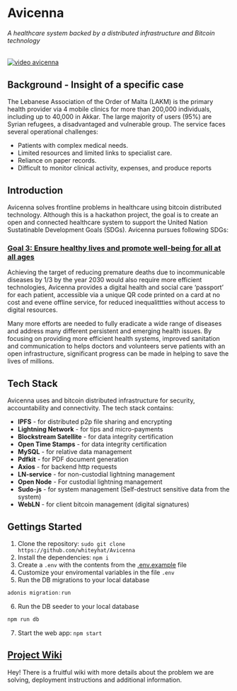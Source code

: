 # Avicenna
###### A healthcare system backed by a distributed infrastructure and Bitcoin technology

[![video avicenna](https://user-images.githubusercontent.com/31220861/60285068-6636c200-990d-11e9-9689-1b4a085331dd.png)](https://youtu.be/QeHas3-4gb8)

## Background - Insight of a specific case

The Lebanese Association of the Order of Malta (LAKM) is the primary health provider via 4 mobile clinics for more than 200,000 individuals, including up to 40,000 in Akkar.
The large majority of users (95%) are Syrian refugees, a disadvantaged and vulnerable group.
The service faces several operational challenges:
* Patients with complex medical needs.
* Limited resources and limited links to specialist care.
* Reliance on paper records.
* Difficult to monitor clinical activity, expenses, and produce reports

## Introduction
Avicenna solves frontline problems in healthcare using bitcoin distributed technology. Although this is a hackathon project, the goal is to create an open and connected healthcare system to support the United Nation Sustatinable Development Goals (SDGs). Avicenna pursues following SDGs:

###  [Goal 3: Ensure healthy lives and promote well-being for all at all ages](https://www.un.org/sustainabledevelopment/health/)
Achieving the target of reducing premature deaths due to incommunicable diseases by 1/3 by the year 2030 would also require more efficient technologies, Avicenna provides a digital health and social care ‘passport’ for each patient, accessible via a unique QR code printed on a card at no cost and evene offline service, for reduced inequalittties without access to digital resources.  

Many more efforts are needed to fully eradicate a wide range of diseases and address many different persistent and emerging health issues. By focusing on providing more efficient health systems, improved sanitation and communication to helps doctors and volunteers serve patients with an open infrastructure, significant progress can be made in helping to save the lives of millions.
 

## Tech Stack
Avicenna uses and bitcoin distributed infrastructure for security, accountability and connectivity. The tech stack contains:
* **IPFS** - for distributed p2p file sharing and encrypting
* **Lightning Network** - for tips and micro-payments
* **Blockstream Satellite** - for data integrity certification
* **Open Time Stamps** - for data integrity certification
* **MySQL** - for relative data management
* **Pdfkit** - for PDF document generation
* **Axios** - for backend http requests
* **LN-service** - for non-custodial lightning management
* **Open Node** - For custodial lightning management
* **Sudo-js** - for system management (Self-destruct sensitive data from the system)
* **WebLN** - for client bitcoin management (digital signatures)

## Gettings Started
1. Clone the repository: `sudo git clone https://github.com/whiteyhat/Avicenna`
2. Install the dependencies: `npm i`
3. Create a `.env` with the contents from the [.env.example](https://github.com/whiteyhat/Avicenna/blob/master/.env.example) file
4. Customize your enviromental variables in the file `.env`
5. Run the DB migrations to your local database 
```js
adonis migration:run
```
6. Run the DB seeder to your local database 
```js
npm run db
```
7. Start the web app: `npm start`

## [Project Wiki](https://github.com/whiteyhat/Avicenna/wiki)
Hey! There is a fruitful wiki with more details about the problem we are solving, deployment instructions and additional information. 

